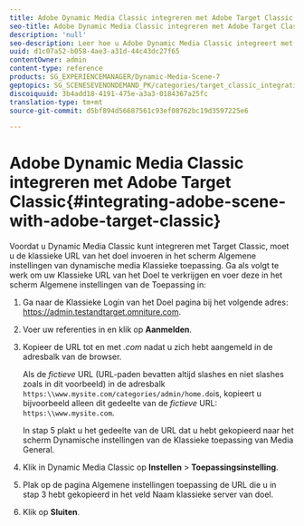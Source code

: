 ```yaml
---
title: Adobe Dynamic Media Classic integreren met Adobe Target Classic
seo-title: Adobe Dynamic Media Classic integreren met Adobe Target Classic
description: 'null'
seo-description: Leer hoe u Adobe Dynamic Media Classic integreert met Adobe Target Classic.
uuid: d1c07a52-b058-4ae3-a31d-44c43dc27f65
contentOwner: admin
content-type: reference
products: SG_EXPERIENCEMANAGER/Dynamic-Media-Scene-7
geptopics: SG_SCENESEVENONDEMAND_PK/categories/target_classic_integration
discoiquuid: 3b4add18-4191-475e-a3a3-0184367a25fc
translation-type: tm+mt
source-git-commit: d5bf894d56687561c93ef08762bc19d3597225e6

---
```



# Adobe Dynamic Media Classic integreren met Adobe Target Classic{#integrating-adobe-scene-with-adobe-target-classic}

Voordat u Dynamic Media Classic kunt integreren met Target Classic, moet u de klassieke URL van het doel invoeren in het scherm Algemene instellingen van dynamische media Klassieke toepassing. Ga als volgt te werk om uw Klassieke URL van het Doel te verkrijgen en voer deze in het scherm Algemene instellingen van de Toepassing in:

1. Ga naar de Klassieke Login van het Doel pagina bij het volgende adres: https://admin.testandtarget.omniture.com.
1. Voer uw referenties in en klik op **Aanmelden**.
1. Kopieer de URL tot en met *.com* nadat u zich hebt aangemeld in de adresbalk van de browser.

   Als de *fictieve* URL (URL-paden bevatten altijd slashes en niet slashes zoals in dit voorbeeld) in de adresbalk `https:\\www.mysite.com/categories/admin/home.do`is, kopieert u bijvoorbeeld alleen dit gedeelte van de *fictieve* URL: `https:\\www.mysite.com`.

   In stap 5 plakt u het gedeelte van de URL dat u hebt gekopieerd naar het scherm Dynamische instellingen van de Klassieke toepassing van Media General.

1. Klik in Dynamic Media Classic op **Instellen** > **Toepassingsinstelling**.
1. Plak op de pagina Algemene instellingen toepassing de URL die u in stap 3 hebt gekopieerd in het veld Naam klassieke server van doel.
1. Klik op **Sluiten**.

